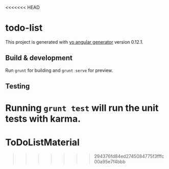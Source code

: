 <<<<<<< HEAD
# todo-list

This project is generated with [yo angular generator](https://github.com/yeoman/generator-angular)
version 0.12.1.

## Build & development

Run `grunt` for building and `grunt serve` for preview.

## Testing

Running `grunt test` will run the unit tests with karma.
=======
# ToDoListMaterial
>>>>>>> 294376fd84ed2745084775f3fffc00a95e7f4bbb

